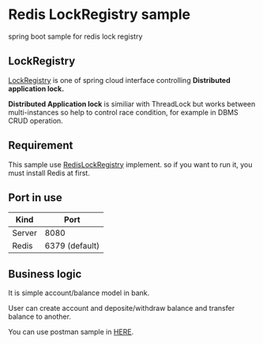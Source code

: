 Redis LockRegistry sample
=========================
spring boot sample for redis lock registry

## LockRegistry
[LockRegistry](https://github.com/spring-cloud/spring-cloud-cluster/blob/master/spring-cloud-cluster-core/src/main/java/org/springframework/cloud/cluster/lock/LockRegistry.java) is one of spring cloud interface controlling **Distributed application lock.**

**Distributed Application lock** is similiar with ThreadLock but works between multi-instances so help to control race condition, for example in DBMS CRUD operation.

## Requirement
This sample use [RedisLockRegistry](https://github.com/spring-projects/spring-integration/blob/master/spring-integration-redis/src/main/java/org/springframework/integration/redis/util/RedisLockRegistry.java) implement. so if you want to run it, you must install Redis at first.

## Port in use

| Kind   | Port           |
|--------|----------------|
| Server | 8080           |
| Redis  | 6379 (default) |

## Business logic

It is simple account/balance model in bank.

User can create account and deposite/withdraw balance and transfer balance to another.

You can use postman sample in [HERE](https://github.com/nayasis/sample.redislockregistry/blob/master/postman/RedisRegistryLock.postman_collection.json).
